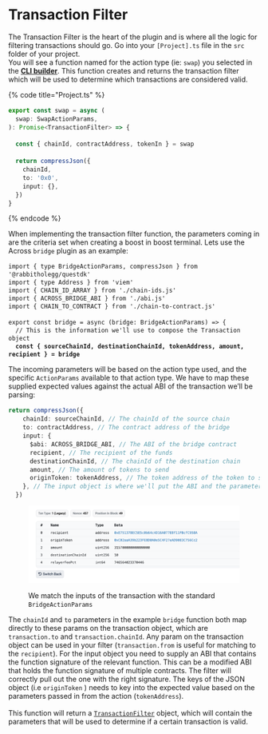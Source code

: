 # Transaction Filter

The Transaction Filter is the heart of the plugin and is where all the logic for filtering transactions should go. Go into your `[Project].ts` file in the `src` folder of your project. \
You will see a function named for the action type (ie: `swap`) you selected in the [**CLI builder**](../building-your-plugin/#plugin-builder-cli-tool). This function creates and returns the transaction filter which will be used to determine which transactions are considered valid.

{% code title="Project.ts" %}
```typescript
export const swap = async (
  swap: SwapActionParams,
): Promise<TransactionFilter> => {
 
  const { chainId, contractAddress, tokenIn } = swap

  return compressJson({
    chainId, 
    to: '0x0',
    input: {}, 
  })
}
```
{% endcode %}

When implementing the transaction filter function, the parameters coming in are the criteria set when creating a boost in boost terminal. Lets use the Across `bridge` plugin as an example:

<pre class="language-typescript" data-title="Across.ts" data-overflow="wrap"><code class="lang-typescript">import { type BridgeActionParams, compressJson } from '@rabbitholegg/questdk'
import { type Address } from 'viem'
import { CHAIN_ID_ARRAY } from './chain-ids.js'
import { ACROSS_BRIDGE_ABI } from './abi.js'
import { CHAIN_TO_CONTRACT } from './chain-to-contract.js'

export const bridge = async (bridge: BridgeActionParams) => {
  // This is the information we'll use to compose the Transaction object
<strong>  const { sourceChainId, destinationChainId, tokenAddress, amount, recipient } = bridge
</strong></code></pre>

The incoming parameters will be based on the action type used, and the specific `ActionParams` available to that action type. We have to map these supplied expected values against the actual ABI of the transaction we’ll be parsing:

```typescript
return compressJson({
    chainId: sourceChainId, // The chainId of the source chain
    to: contractAddress, // The contract address of the bridge
    input: {
      $abi: ACROSS_BRIDGE_ABI, // The ABI of the bridge contract
      recipient, // The recipient of the funds
      destinationChainId, // The chainId of the destination chain
      amount, // The amount of tokens to send
      originToken: tokenAddress, // The token address of the token to send
    }, // The input object is where we'll put the ABI and the parameters
  })
```

<figure><img src="../../../.gitbook/assets/CleanShot 2024-03-09 at 14.30.30@2x.png" alt=""><figcaption><p>We match the inputs of the transaction with the standard <code>BridgeActionParams</code></p></figcaption></figure>

The `chainId` and `to` parameters in the example `bridge` function both map directly to these params on the transaction object, which are `transaction.to` and `transaction.chainId`. Any param on the transaction object can be used in your filter (`transaction.from` is useful for matching to the `recipient`). For the input object you need to supply an ABI that contains the function signature of the relevant function. This can be a modified ABI that holds the function signature of multiple contracts. The filter will correctly pull out the one with the right signature. The keys of the JSON object (i.e `originToken` ) needs to key into the expected value based on the parameters passed in from the action (`tokenAddress`).\
\
This function will return a [`TransactionFilter`](https://github.com/rabbitholegg/questdk/blob/3649c880ffc4da5d26fe8a5ebb7977346516376c/src/filter/types.ts#L49) object, which will contain the parameters that will be used to determine if a certain transaction is valid.

